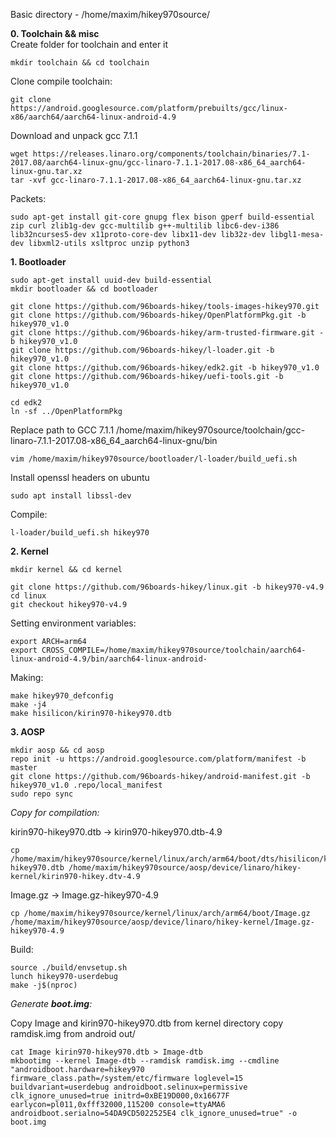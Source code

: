 Basic directory - /home/maxim/hikey970source/

**0. Toolchain && misc**  
Create folder for toolchain and enter it
```
mkdir toolchain && cd toolchain
```
Clone compile toolchain:
```
git clone https://android.googlesource.com/platform/prebuilts/gcc/linux-x86/aarch64/aarch64-linux-android-4.9
```
Download and unpack gcc 7.1.1
```
wget https://releases.linaro.org/components/toolchain/binaries/7.1-2017.08/aarch64-linux-gnu/gcc-linaro-7.1.1-2017.08-x86_64_aarch64-linux-gnu.tar.xz
tar -xvf gcc-linaro-7.1.1-2017.08-x86_64_aarch64-linux-gnu.tar.xz
```
Packets:
```
sudo apt-get install git-core gnupg flex bison gperf build-essential zip curl zlib1g-dev gcc-multilib g++-multilib libc6-dev-i386 lib32ncurses5-dev x11proto-core-dev libx11-dev lib32z-dev libgl1-mesa-dev libxml2-utils xsltproc unzip python3
```
**1. Bootloader**
```
sudo apt-get install uuid-dev build-essential
mkdir bootloader && cd bootloader
```
```
git clone https://github.com/96boards-hikey/tools-images-hikey970.git
git clone https://github.com/96boards-hikey/OpenPlatformPkg.git -b hikey970_v1.0
git clone https://github.com/96boards-hikey/arm-trusted-firmware.git -b hikey970_v1.0
git clone https://github.com/96boards-hikey/l-loader.git -b hikey970_v1.0
git clone https://github.com/96boards-hikey/edk2.git -b hikey970_v1.0
git clone https://github.com/96boards-hikey/uefi-tools.git -b hikey970_v1.0
```
```
cd edk2
ln -sf ../OpenPlatformPkg
```
Replace path to GCC 7.1.1
/home/maxim/hikey970source/toolchain/gcc-linaro-7.1.1-2017.08-x86_64_aarch64-linux-gnu/bin
```
vim /home/maxim/hikey970source/bootloader/l-loader/build_uefi.sh
```
Install openssl headers on ubuntu
```
sudo apt install libssl-dev
```

Compile:
```
l-loader/build_uefi.sh hikey970
```

**2. Kernel**
```
mkdir kernel && cd kernel
```
```
git clone https://github.com/96boards-hikey/linux.git -b hikey970-v4.9
cd linux
git checkout hikey970-v4.9
```
Setting environment variables:
```text
export ARCH=arm64
export CROSS_COMPILE=/home/maxim/hikey970source/toolchain/aarch64-linux-android-4.9/bin/aarch64-linux-android-
```
Making:
```
make hikey970_defconfig
make -j4
make hisilicon/kirin970-hikey970.dtb
```

**3. AOSP**
```
mkdir aosp && cd aosp
repo init -u https://android.googlesource.com/platform/manifest -b master
git clone https://github.com/96boards-hikey/android-manifest.git -b hikey970_v1.0 .repo/local_manifest
sudo repo sync
```
*Copy for compilation:*

kirin970-hikey970.dtb -> kirin970-hikey970.dtb-4.9
``` 
cp /home/maxim/hikey970source/kernel/linux/arch/arm64/boot/dts/hisilicon/kirin970-hikey970.dtb /home/maxim/hikey970source/aosp/device/linaro/hikey-kernel/kirin970-hikey.dtv-4.9
```
Image.gz -> Image.gz-hikey970-4.9
```
cp /home/maxim/hikey970source/kernel/linux/arch/arm64/boot/Image.gz /home/maxim/hikey970source/aosp/device/linaro/hikey-kernel/Image.gz-hikey970-4.9
```
Build:
```
source ./build/envsetup.sh
lunch hikey970-userdebug
make -j$(nproc)
```
*Generate **boot.img**:*

Copy Image and kirin970-hikey970.dtb from kernel directory
copy ramdisk.img from android out/
```
cat Image kirin970-hikey970.dtb > Image-dtb
mkbootimg --kernel Image-dtb --ramdisk ramdisk.img --cmdline "androidboot.hardware=hikey970 firmware_class.path=/system/etc/firmware loglevel=15 buildvariant=userdebug androidboot.selinux=permissive clk_ignore_unused=true initrd=0xBE19D000,0x16677F earlycon=pl011,0xfff32000,115200 console=ttyAMA6 androidboot.serialno=54DA9CD5022525E4 clk_ignore_unused=true" -o boot.img
```
